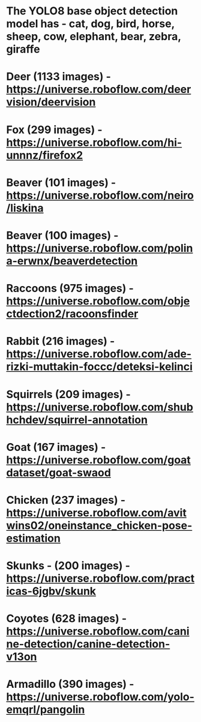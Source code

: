 # The YOLO8 base object detection model has - cat, dog, bird, horse, sheep, cow, elephant, bear, zebra, giraffe

# Deer (1133 images) - https://universe.roboflow.com/deervision/deervision

# Fox (299 images) - https://universe.roboflow.com/hi-unnnz/firefox2

# Beaver (101 images) - https://universe.roboflow.com/neiro/liskina

# Beaver (100 images) - https://universe.roboflow.com/polina-erwnx/beaverdetection

# Raccoons (975 images) - https://universe.roboflow.com/objectdection2/racoonsfinder

# Rabbit (216 images) - https://universe.roboflow.com/ade-rizki-muttakin-foccc/deteksi-kelinci

# Squirrels (209 images) - https://universe.roboflow.com/shubhchdev/squirrel-annotation

# Goat (167 images) - https://universe.roboflow.com/goatdataset/goat-swaod

# Chicken (237 images) - https://universe.roboflow.com/avitwins02/oneinstance_chicken-pose-estimation

# Skunks - (200 images) - https://universe.roboflow.com/practicas-6jgbv/skunk

# Coyotes (628 images) - https://universe.roboflow.com/canine-detection/canine-detection-v13on

# Armadillo (390 images) - https://universe.roboflow.com/yolo-emqrl/pangolin